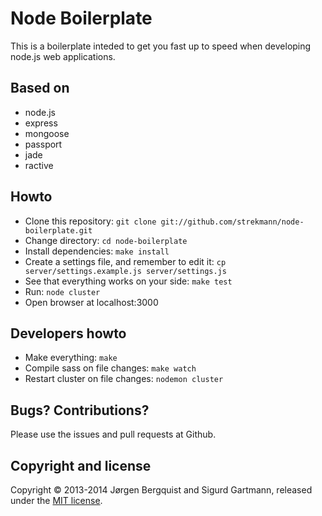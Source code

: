 Node Boilerplate
================

This is a boilerplate inteded to get you fast up to speed when developing node.js web applications.

Based on
--------

* node.js
* express
* mongoose
* passport
* jade
* ractive

Howto
-----

* Clone this repository: ``git clone git://github.com/strekmann/node-boilerplate.git``
* Change directory: ``cd node-boilerplate``
* Install dependencies: ``make install``
* Create a settings file, and remember to edit it: ``cp server/settings.example.js server/settings.js``
* See that everything works on your side: ``make test``
* Run: ``node cluster``
* Open browser at localhost:3000

Developers howto
----------------

* Make everything: ``make``
* Compile sass on file changes: ``make watch``
* Restart cluster on file changes: ``nodemon cluster``

Bugs? Contributions?
--------------------

Please use the issues and pull requests at Github.

Copyright and license
---------------------
Copyright © 2013-2014 Jørgen Bergquist and Sigurd Gartmann, released under the
[MIT license](https://github.com/strekmann/node-boilerplate/blob/master/LICENSE).

